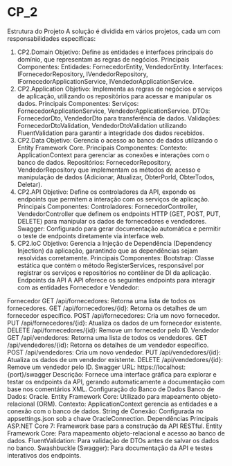# CP_2

Estrutura do Projeto
A solução é dividida em vários projetos, cada um com responsabilidades específicas:

1. CP2.Domain
Objetivo: Define as entidades e interfaces principais do domínio, que representam as regras de negócios.
Principais Componentes:
Entidades: FornecedorEntity, VendedorEntity.
Interfaces: IFornecedorRepository, IVendedorRepository, IFornecedorApplicationService, IVendedorApplicationService.
2. CP2.Application
Objetivo: Implementa as regras de negócios e serviços de aplicação, utilizando os repositórios para acessar e manipular os dados.
Principais Componentes:
Serviços: FornecedorApplicationService, VendedorApplicationService.
DTOs: FornecedorDto, VendedorDto para transferência de dados.
Validações: FornecedorDtoValidation, VendedorDtoValidation utilizando FluentValidation para garantir a integridade dos dados recebidos.
3. CP2.Data
Objetivo: Gerencia o acesso ao banco de dados utilizando o Entity Framework Core.
Principais Componentes:
Contexto: ApplicationContext para gerenciar as conexões e interações com o banco de dados.
Repositórios: FornecedorRepository, VendedorRepository que implementam os métodos de acesso e manipulação de dados (Adicionar, Atualizar, ObterPorId, ObterTodos, Deletar).
4. CP2.API
Objetivo: Define os controladores da API, expondo os endpoints que permitem a interação com os serviços de aplicação.
Principais Componentes:
Controladores: FornecedorController, VendedorController que definem os endpoints HTTP (GET, POST, PUT, DELETE) para manipular os dados de fornecedores e vendedores.
Swagger: Configurado para gerar documentação automática e permitir o teste de endpoints diretamente via interface web.
5. CP2.IoC
Objetivo: Gerencia a Injeção de Dependência (Dependency Injection) da aplicação, garantindo que as dependências sejam resolvidas corretamente.
Principais Componentes:
Bootstrap: Classe estática que contém o método RegisterServices, responsável por registrar os serviços e repositórios no contêiner de DI da aplicação.
Endpoints da API
A API oferece os seguintes endpoints para interagir com as entidades Fornecedor e Vendedor:

Fornecedor
GET /api/fornecedores: Retorna uma lista de todos os fornecedores.
GET /api/fornecedores/{id}: Retorna os detalhes de um fornecedor específico.
POST /api/fornecedores: Cria um novo fornecedor.
PUT /api/fornecedores/{id}: Atualiza os dados de um fornecedor existente.
DELETE /api/fornecedores/{id}: Remove um fornecedor pelo ID.
Vendedor
GET /api/vendedores: Retorna uma lista de todos os vendedores.
GET /api/vendedores/{id}: Retorna os detalhes de um vendedor específico.
POST /api/vendedores: Cria um novo vendedor.
PUT /api/vendedores/{id}: Atualiza os dados de um vendedor existente.
DELETE /api/vendedores/{id}: Remove um vendedor pelo ID.
Swagger
URL: https://localhost:{port}/swagger
Descrição: Fornece uma interface gráfica para explorar e testar os endpoints da API, gerando automaticamente a documentação com base nos comentários XML.
Configuração do Banco de Dados
Banco de Dados: Oracle.
Entity Framework Core: Utilizado para mapeamento objeto-relacional (ORM).
Contexto: ApplicationContext gerencia as entidades e a conexão com o banco de dados.
String de Conexão: Configurada no appsettings.json sob a chave OracleConnection.
Dependências Principais
ASP.NET Core 7: Framework base para a construção da API RESTful.
Entity Framework Core: Para mapeamento objeto-relacional e acesso ao banco de dados.
FluentValidation: Para validação de DTOs antes de salvar os dados no banco.
Swashbuckle (Swagger): Para documentação da API e testes interativos dos endpoints.
